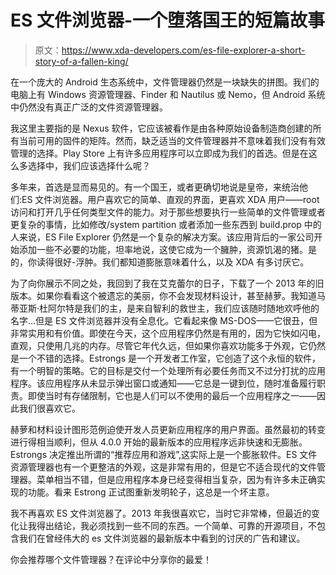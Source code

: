 # ES 文件浏览器-一个堕落国王的短篇故事

> 原文：<https://www.xda-developers.com/es-file-explorer-a-short-story-of-a-fallen-king/>

在一个庞大的 Android 生态系统中，文件管理器仍然是一块缺失的拼图。我们的电脑上有 Windows 资源管理器、Finder 和 Nautilus 或 Nemo，但 Android 系统中仍然没有真正广泛的文件资源管理器。

我这里主要指的是 Nexus 软件，它应该被看作是由各种原始设备制造商创建的所有当前可用的固件的矩阵。然而，缺乏适当的文件管理器并不意味着我们没有有效管理的选择。Play Store 上有许多应用程序可以立即成为我们的首选。但是在这么多选择中，我们应该选择什么呢？

多年来，首选是显而易见的。有一个国王，或者更确切地说是皇帝，来统治他们:ES 文件浏览器。用户喜欢它的简单、直观的界面，更喜欢 XDA 用户——root 访问和打开几乎任何类型文件的能力。对于那些想要执行一些简单的文件管理或者更复杂的事情，比如修改/system partition 或者添加一些东西到 build.prop 中的人来说，ES File Explorer 仍然是一个复杂的解决方案。该应用背后的一家公司开始添加一些不必要的功能，坦率地说，这使它成为一个臃肿，资源饥渴的猪。是的，你读得很好-浮肿。我们都知道膨胀意味着什么，以及 XDA 有多讨厌它。

为了向你展示不同之处，我回到了我在艾克蕾尔的日子，下载了一个 2013 年的旧版本。如果你看看这个被遗忘的美丽，你不会发现材料设计，甚至赫萝。我知道马蒂亚斯·杜阿尔特是我们的主，是来自智利的救世主，我们应该随时随地欢呼他的名字...但是 ES 文件浏览器并没有全息化。它看起来像 MS-DOS——它很丑，但非常实用和有价值。即使在今天，这个应用程序仍然是有用的，因为它快如闪电，直观，只使用几兆的内存。尽管它年代久远，但如果你喜欢功能多于外观，它仍然是一个不错的选择。Estrongs 是一个开发者工作室，它创造了这个永恒的软件，有一个明智的策略。它的目标是交付一个处理所有必要任务而又不过分打扰的应用程序。该应用程序从未显示弹出窗口或通知——它总是一键到位，随时准备履行职责。即使当时有存储限制，它也是人们可以不使用的最后一个应用程序之一——因此我们很喜欢它。

赫萝和材料设计图形范例迫使开发人员更新应用程序的用户界面。虽然最初的转变进行得相当顺利，但从 4.0.0 开始的最新版本的应用程序远非快速和无膨胀。Estrongs 决定推出所谓的“推荐应用和游戏”,这实际上是一个膨胀软件。ES 文件资源管理器也有一个更整洁的外观，这是非常有用的，但是它不适合现代的文件管理器。菜单相当不错，但是应用程序本身已经变得相当复杂，因为有许多未正确实现的功能。看来 Estrong 正试图重新发明轮子，这总是一个坏主意。

我不再喜欢 ES 文件浏览器了。2013 年我很喜欢它，当时它非常棒，但最近的变化让我得出结论，我必须找到一些不同的东西。一个简单、可靠的开源项目，不包含我们在曾经伟大的 es 文件浏览器的最新版本中看到的讨厌的广告和建议。

你会推荐哪个文件管理器？在评论中分享你的最爱！
